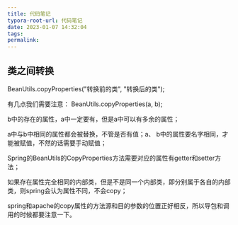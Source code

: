 ```yaml
---
title: 代码笔记
typora-root-url: 代码笔记
date: 2023-01-07 14:32:04
tags:
permalink:
---
```




## 类之间转换

BeanUtils.copyProperties("转换前的类", "转换后的类");  

有几点我们需要注意： BeanUtils.copyProperties(a, b); 

b中的存在的属性，a中一定要有，但是a中可以有多余的属性；

a中与b中相同的属性都会被替换，不管是否有值；a、 b中的属性要名字相同，才能被赋值，不然的话需要手动赋值；

Spring的BeanUtils的CopyProperties方法需要对应的属性有getter和setter方法；

如果存在属性完全相同的内部类，但是不是同一个内部类，即分别属于各自的内部类，则spring会认为属性不同，不会copy；

spring和apache的copy属性的方法源和目的参数的位置正好相反，所以导包和调用的时候都要注意一下。